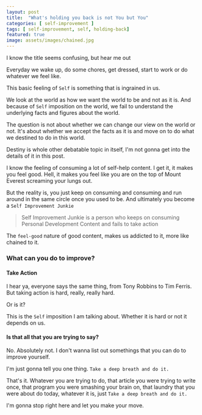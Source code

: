 ```yaml
---
layout: post
title:  "What's holding you back is not You but You"
categories: [ self-improvement ]
tags: [ self-improvement, self, holding-back]
featured: true
image: assets/images/chained.jpg
---
```


I know the title seems confusing, but hear me out

Everyday we wake up, do some chores, get dressed, start to work or do whatever we feel like. 

This basic feeling of `Self` is something that is ingrained in us. 

We look at the world as how we want the world to be and not as it is. And because of `Self` imposition on the world, we fail to understand the underlying facts and figures about the world.

The question is not about whether we can change our view on the world or not.
It's about whether we accept the facts as it is and move on to do what we destined to do in this world.

Destiny is whole other debatable topic in itself, I'm not gonna get into the details of it in this post.   

I know the feeling of consuming a lot of self-help content. I get it, it makes you feel good. Hell, it makes you feel like you are on the top of Mount Everest screaming your lungs out.

But the reality is, you just keep on consuming and consuming and run around in the same circle once you used to be. And ultimately you become a `Self Improvement Junkie`    

> Self Improvement Junkie is a person who keeps on consuming Personal Development Content and fails to take action

The `feel-good` nature of good content, makes us addicted to it, more like chained to it.

### What can you do to improve?

#### Take Action

I hear ya, everyone says the same thing, from Tony Robbins to Tim Ferris. But taking action is hard, really, really hard.

Or is it?

This is the `Self` imposition I am talking about. Whether it is hard or not it depends on us.

#### Is that all that you are trying to say? 

No. Absolutely not. I don't wanna list out somethings that you can do to improve yourself.

I'm just gonna tell you one thing. `Take a deep breath and do it.` 

That's it. Whatever you are trying to do, that article you were trying to write once, that program you were smashing your brain on, that laundry that you were about do today, whatever it is, just `Take a deep breath and do it.`

I'm gonna stop right here and let you make your move. 

     


